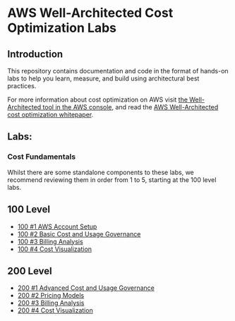 # AWS Well-Architected Cost Optimization Labs

## Introduction

This repository contains documentation and code in the format of hands-on labs to help you learn, measure, and build using architectural best practices.

For more information about cost optimization on AWS visit [the Well-Architected tool in the AWS console](https://console.aws.amazon.com/wellarchitected/home?region=us-east-1#/workloads), and read the [AWS Well-Architected cost optimization whitepaper](https://d1.awsstatic.com/whitepapers/architecture/AWS-Cost-Optimization-Pillar.pdf).

## Labs:

### Cost Fundamentals
Whilst there are some standalone components to these labs, we recommend reviewing them in order from 1 to 5, starting at the 100 level labs.

## 100 Level
- [100 #1 AWS Account Setup](./Cost_Fundamentals/100_1_AWS_Account_Setup)
- [100 #2 Basic Cost and Usage Governance](./Cost_Fundamentals/100_2_Cost_and_Usage_Governance)
- [100 #3 Billing Analysis](./Cost_Fundamentals/100_4_Billing_Analysis)
- [100 #4 Cost Visualization](./Cost_Fundamentals/100_5_Cost_Visualization)

## 200 Level
- [200 #1 Advanced Cost and Usage Governance](./Cost_Fundamentals/200_2_Cost_and_Usage_Governance)
- [200 #2 Pricing Models](./Cost_Fundamentals/200_3_Pricing_Models) 
- [200 #3 Billing Analysis](./Cost_Fundamentals/200_4_Billing_Analysis)
- [200 #4 Cost Visualization](./Cost_Fundamentals/200_5_Cost_Visualization) 
